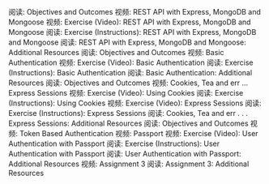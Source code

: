 阅读: Objectives and Outcomes
视频: REST API with Express, MongoDB and Mongoose
视频: Exercise (Video): REST API with Express, MongoDB and Mongoose
阅读: Exercise (Instructions): REST API with Express, MongoDB and Mongoose
阅读: REST API with Express, MongoDB and Mongoose: Additional Resources
阅读: Objectives and Outcomes
视频: Basic Authentication
视频: Exercise (Video): Basic Authentication
阅读: Exercise (Instructions): Basic Authentication
阅读: Basic Authentication: Additional Resources
阅读: Objectives and Outcomes
视频: Cookies, Tea and err ... Express Sessions
视频: Exercise (Video): Using Cookies
阅读: Exercise (Instructions): Using Cookies
视频: Exercise (Video): Express Sessions
阅读: Exercise (Instructions): Express Sessions
阅读: Cookies, Tea and err . . . Express Sessions: Additional Resources
阅读: Objectives and Outcomes
视频: Token Based Authentication
视频: Passport
视频: Exercise (Video): User Authentication with Passport
阅读: Exercise (Instructions): User Authentication with Passport
阅读: User Authentication with Passport: Additional Resources
视频: Assignment 3
阅读: Assignment 3: Additional Resources
